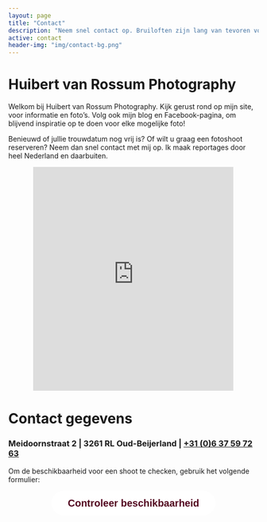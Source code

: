 ```yaml
---
layout: page
title: "Contact"
description: "Neem snel contact op. Bruiloften zijn lang van tevoren volgeboekt!"
active: contact
header-img: "img/contact-bg.png"
---
```


# Huibert van Rossum Photography

<div style="float:right">
<a href="https://www.theperfectwedding.nl/bedrijven/16501/huibert-rossum-photography" class="tpw_company_widget_a" data-width="230" data-href="https://www.theperfectwedding.nl/widget/16501" style="display: none;">Huibert van Rossum Photography </a>
</div>
<script type="text/javascript" src="//cdn.theperfectwedding.nl/js/widget/widget.js"></script>

Welkom bij Huibert van Rossum Photography. Kijk gerust rond op mijn site, voor informatie en foto’s. Volg ook mijn blog en Facebook-pagina, om blijvend inspiratie op te doen voor elke mogelijke foto!

Benieuwd of jullie trouwdatum nog vrij is? Of wilt u graag een fotoshoot reserveren? Neem dan snel contact met mij op. Ik maak reportages door heel Nederland en daarbuiten.


<center>
<iframe src="https://www.google.com/maps/embed?pb=!1m14!1m8!1m3!1d4932.657692949562!2d4.421584!3d51.81842300000001!3m2!1i1024!2i768!4f13.1!3m3!1m2!1s0x0%3A0x751454c0b2c85791!2sHuibert+van+Rossum+Photography!5e0!3m2!1sen!2snl!4v1523125989086" width="80%" height="450" frameborder="0" style="border:0" allowfullscreen></iframe>
</center>

# Contact gegevens

### Meidoornstraat 2 | 3261 RL Oud-Beijerland | <a href="callto:+31637597263">+31 (0)6 37 59 72 63</a>

Om de beschikbaarheid voor een shoot te checken, gebruik het volgende formulier:

<center>
<a class="typeform-share button" href="https://crownstone.typeform.com/to/QVdMLH" data-mode="popup" style="display:inline-block;text-decoration:none;background-color:white;color:#530720;cursor:pointer;font-family:Helvetica,Arial,sans-serif;font-size:20px;line-height:50px;text-align:center;margin:0;height:50px;padding:0px 33px;border-radius:25px;max-width:100%;white-space:nowrap;overflow:hidden;text-overflow:ellipsis;font-weight:bold;-webkit-font-smoothing:antialiased;-moz-osx-font-smoothing:grayscale;" target="_blank">Controleer beschikbaarheid </a> 
</center>

<script> (function() { var qs,js,q,s,d=document, gi=d.getElementById, ce=d.createElement, gt=d.getElementsByTagName, id="typef_orm_share", b="https://embed.typeform.com/"; if(!gi.call(d,id)){ js=ce.call(d,"script"); js.id=id; js.src=b+"embed.js"; q=gt.call(d,"script")[0]; q.parentNode.insertBefore(js,q) } })() </script>

